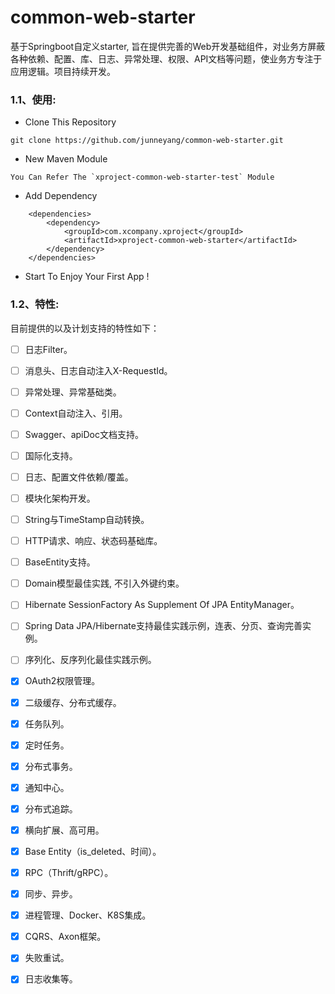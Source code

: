 # common-web-starter
基于Springboot自定义starter, 旨在提供完善的Web开发基础组件，对业务方屏蔽各种依赖、配置、库、日志、异常处理、权限、API文档等问题，使业务方专注于应用逻辑。项目持续开发。

### 1.1、使用:    
- Clone This Repository
```
git clone https://github.com/junneyang/common-web-starter.git
```
- New Maven Module
```
You Can Refer The `xproject-common-web-starter-test` Module
```
- Add Dependency
```
	<dependencies>
		<dependency>
			<groupId>com.xcompany.xproject</groupId>
			<artifactId>xproject-common-web-starter</artifactId>
		</dependency>
	</dependencies>
```
- Start To Enjoy Your First App !

### 1.2、特性:    
目前提供的以及计划支持的特性如下：

- [ ] 日志Filter。
- [ ] 消息头、日志自动注入X-RequestId。
- [ ] 异常处理、异常基础类。
- [ ] Context自动注入、引用。
- [ ] Swagger、apiDoc文档支持。
- [ ] 国际化支持。
- [ ] 日志、配置文件依赖/覆盖。
- [ ] 模块化架构开发。

- [ ] String与TimeStamp自动转换。
- [ ] HTTP请求、响应、状态码基础库。

- [ ] BaseEntity支持。
- [ ] Domain模型最佳实践, 不引入外键约束。
- [ ] Hibernate SessionFactory As Supplement Of JPA EntityManager。
- [ ] Spring Data JPA/Hibernate支持最佳实践示例，连表、分页、查询完善实例。

- [ ] 序列化、反序列化最佳实践示例。

- [x] OAuth2权限管理。
- [x] 二级缓存、分布式缓存。
- [x] 任务队列。
- [x] 定时任务。
- [x] 分布式事务。
- [x] 通知中心。
- [x] 分布式追踪。
- [x] 横向扩展、高可用。
- [x] Base Entity（is_deleted、时间）。
- [x] RPC（Thrift/gRPC）。
- [x] 同步、异步。
- [x] 进程管理、Docker、K8S集成。
- [x] CQRS、Axon框架。
- [x] 失败重试。
- [x] 日志收集等。

